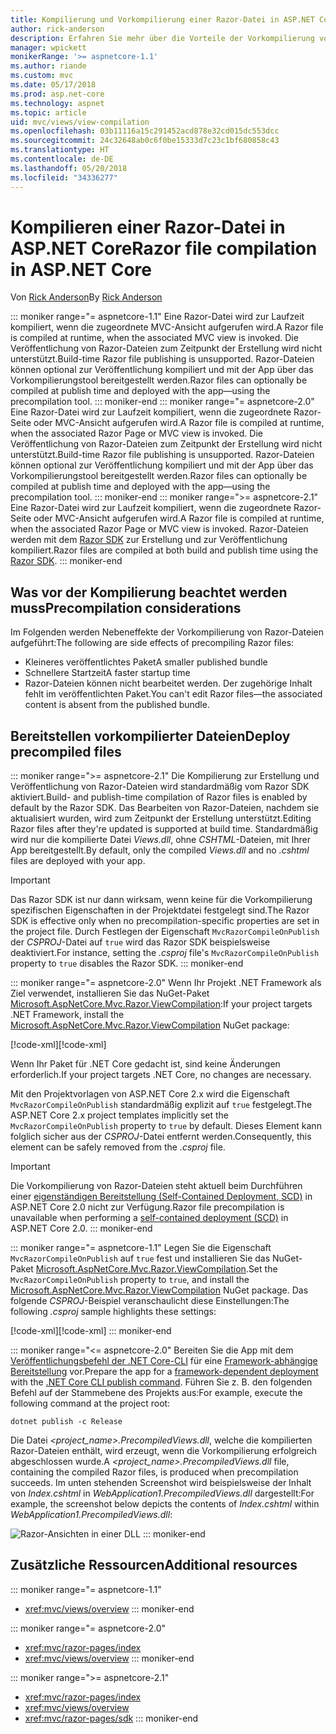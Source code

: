 ```yaml
---
title: Kompilierung und Vorkompilierung einer Razor-Datei in ASP.NET Core
author: rick-anderson
description: Erfahren Sie mehr über die Vorteile der Vorkompilierung von Razor-Dateien und über das Erreichen der Vorkompilierung einer Razor-Datei in einer ASP.NET Core-App.
manager: wpickett
monikerRange: '>= aspnetcore-1.1'
ms.author: riande
ms.custom: mvc
ms.date: 05/17/2018
ms.prod: asp.net-core
ms.technology: aspnet
ms.topic: article
uid: mvc/views/view-compilation
ms.openlocfilehash: 03b11116a15c291452acd878e32cd015dc553dcc
ms.sourcegitcommit: 24c32648ab0c6f0be15333d7c23c1bf680858c43
ms.translationtype: HT
ms.contentlocale: de-DE
ms.lasthandoff: 05/20/2018
ms.locfileid: "34336277"
---
```

# <a name="razor-file-compilation-in-aspnet-core"></a><span data-ttu-id="d360c-103">Kompilieren einer Razor-Datei in ASP.NET Core</span><span class="sxs-lookup"><span data-stu-id="d360c-103">Razor file compilation in ASP.NET Core</span></span>

<span data-ttu-id="d360c-104">Von [Rick Anderson](https://twitter.com/RickAndMSFT)</span><span class="sxs-lookup"><span data-stu-id="d360c-104">By [Rick Anderson](https://twitter.com/RickAndMSFT)</span></span>

::: moniker range="= aspnetcore-1.1"
<span data-ttu-id="d360c-105">Eine Razor-Datei wird zur Laufzeit kompiliert, wenn die zugeordnete MVC-Ansicht aufgerufen wird.</span><span class="sxs-lookup"><span data-stu-id="d360c-105">A Razor file is compiled at runtime, when the associated MVC view is invoked.</span></span> <span data-ttu-id="d360c-106">Die Veröffentlichung von Razor-Dateien zum Zeitpunkt der Erstellung wird nicht unterstützt.</span><span class="sxs-lookup"><span data-stu-id="d360c-106">Build-time Razor file publishing is unsupported.</span></span> <span data-ttu-id="d360c-107">Razor-Dateien können optional zur Veröffentlichung kompiliert und mit der App über das Vorkompilierungstool bereitgestellt werden.</span><span class="sxs-lookup"><span data-stu-id="d360c-107">Razor files can optionally be compiled at publish time and deployed with the app&mdash;using the precompilation tool.</span></span>
::: moniker-end
::: moniker range="= aspnetcore-2.0"
<span data-ttu-id="d360c-108">Eine Razor-Datei wird zur Laufzeit kompiliert, wenn die zugeordnete Razor-Seite oder MVC-Ansicht aufgerufen wird.</span><span class="sxs-lookup"><span data-stu-id="d360c-108">A Razor file is compiled at runtime, when the associated Razor Page or MVC view is invoked.</span></span> <span data-ttu-id="d360c-109">Die Veröffentlichung von Razor-Dateien zum Zeitpunkt der Erstellung wird nicht unterstützt.</span><span class="sxs-lookup"><span data-stu-id="d360c-109">Build-time Razor file publishing is unsupported.</span></span> <span data-ttu-id="d360c-110">Razor-Dateien können optional zur Veröffentlichung kompiliert und mit der App über das Vorkompilierungstool bereitgestellt werden.</span><span class="sxs-lookup"><span data-stu-id="d360c-110">Razor files can optionally be compiled at publish time and deployed with the app&mdash;using the precompilation tool.</span></span>
::: moniker-end
::: moniker range=">= aspnetcore-2.1"
<span data-ttu-id="d360c-111">Eine Razor-Datei wird zur Laufzeit kompiliert, wenn die zugeordnete Razor-Seite oder MVC-Ansicht aufgerufen wird.</span><span class="sxs-lookup"><span data-stu-id="d360c-111">A Razor file is compiled at runtime, when the associated Razor Page or MVC view is invoked.</span></span> <span data-ttu-id="d360c-112">Razor-Dateien werden mit dem [Razor SDK](xref:mvc/razor-pages/sdk) zur Erstellung und zur Veröffentlichung kompiliert.</span><span class="sxs-lookup"><span data-stu-id="d360c-112">Razor files are compiled at both build and publish time using the [Razor SDK](xref:mvc/razor-pages/sdk).</span></span>
::: moniker-end

## <a name="precompilation-considerations"></a><span data-ttu-id="d360c-113">Was vor der Kompilierung beachtet werden muss</span><span class="sxs-lookup"><span data-stu-id="d360c-113">Precompilation considerations</span></span>

<span data-ttu-id="d360c-114">Im Folgenden werden Nebeneffekte der Vorkompilierung von Razor-Dateien aufgeführt:</span><span class="sxs-lookup"><span data-stu-id="d360c-114">The following are side effects of precompiling Razor files:</span></span>

* <span data-ttu-id="d360c-115">Kleineres veröffentlichtes Paket</span><span class="sxs-lookup"><span data-stu-id="d360c-115">A smaller published bundle</span></span>
* <span data-ttu-id="d360c-116">Schnellere Startzeit</span><span class="sxs-lookup"><span data-stu-id="d360c-116">A faster startup time</span></span>
* <span data-ttu-id="d360c-117">Razor-Dateien können nicht bearbeitet werden. Der zugehörige Inhalt fehlt im veröffentlichten Paket.</span><span class="sxs-lookup"><span data-stu-id="d360c-117">You can't edit Razor files&mdash;the associated content is absent from the published bundle.</span></span>

## <a name="deploy-precompiled-files"></a><span data-ttu-id="d360c-118">Bereitstellen vorkompilierter Dateien</span><span class="sxs-lookup"><span data-stu-id="d360c-118">Deploy precompiled files</span></span>

::: moniker range=">= aspnetcore-2.1"
<span data-ttu-id="d360c-119">Die Kompilierung zur Erstellung und Veröffentlichung von Razor-Dateien wird standardmäßig vom Razor SDK aktiviert.</span><span class="sxs-lookup"><span data-stu-id="d360c-119">Build- and publish-time compilation of Razor files is enabled by default by the Razor SDK.</span></span> <span data-ttu-id="d360c-120">Das Bearbeiten von Razor-Dateien, nachdem sie aktualisiert wurden, wird zum Zeitpunkt der Erstellung unterstützt.</span><span class="sxs-lookup"><span data-stu-id="d360c-120">Editing Razor files after they're updated is supported at build time.</span></span> <span data-ttu-id="d360c-121">Standardmäßig wird nur die kompilierte Datei *Views.dll*, ohne *CSHTML*-Dateien, mit Ihrer App bereitgestellt.</span><span class="sxs-lookup"><span data-stu-id="d360c-121">By default, only the compiled *Views.dll* and no *.cshtml* files are deployed with your app.</span></span>

> [!IMPORTANT]
> <span data-ttu-id="d360c-122">Das Razor SDK ist nur dann wirksam, wenn keine für die Vorkompilierung spezifischen Eigenschaften in der Projektdatei festgelegt sind.</span><span class="sxs-lookup"><span data-stu-id="d360c-122">The Razor SDK is effective only when no precompilation-specific properties are set in the project file.</span></span> <span data-ttu-id="d360c-123">Durch Festlegen der Eigenschaft `MvcRazorCompileOnPublish` der *CSPROJ*-Datei auf `true` wird das Razor SDK beispielsweise deaktiviert.</span><span class="sxs-lookup"><span data-stu-id="d360c-123">For instance, setting the *.csproj* file's `MvcRazorCompileOnPublish` property to `true` disables the Razor SDK.</span></span>
::: moniker-end

::: moniker range="= aspnetcore-2.0"
<span data-ttu-id="d360c-124">Wenn Ihr Projekt .NET Framework als Ziel verwendet, installieren Sie das NuGet-Paket [Microsoft.AspNetCore.Mvc.Razor.ViewCompilation](https://www.nuget.org/packages/Microsoft.AspNetCore.Mvc.Razor.ViewCompilation/):</span><span class="sxs-lookup"><span data-stu-id="d360c-124">If your project targets .NET Framework, install the [Microsoft.AspNetCore.Mvc.Razor.ViewCompilation](https://www.nuget.org/packages/Microsoft.AspNetCore.Mvc.Razor.ViewCompilation/) NuGet package:</span></span>

<span data-ttu-id="d360c-125">[!code-xml[](view-compilation/sample/DotNetFrameworkProject.csproj?name=snippet_ViewCompilationPackage)]</span><span class="sxs-lookup"><span data-stu-id="d360c-125">[!code-xml[](view-compilation/sample/DotNetFrameworkProject.csproj?name=snippet_ViewCompilationPackage)]</span></span>

<span data-ttu-id="d360c-126">Wenn Ihr Paket für .NET Core gedacht ist, sind keine Änderungen erforderlich.</span><span class="sxs-lookup"><span data-stu-id="d360c-126">If your project targets .NET Core, no changes are necessary.</span></span>

<span data-ttu-id="d360c-127">Mit den Projektvorlagen von ASP.NET Core 2.x wird die Eigenschaft `MvcRazorCompileOnPublish` standardmäßig explizit auf `true` festgelegt.</span><span class="sxs-lookup"><span data-stu-id="d360c-127">The ASP.NET Core 2.x project templates implicitly set the `MvcRazorCompileOnPublish` property to `true` by default.</span></span> <span data-ttu-id="d360c-128">Dieses Element kann folglich sicher aus der *CSPROJ*-Datei entfernt werden.</span><span class="sxs-lookup"><span data-stu-id="d360c-128">Consequently, this element can be safely removed from the *.csproj* file.</span></span>

> [!IMPORTANT]
> <span data-ttu-id="d360c-129">Die Vorkompilierung von Razor-Dateien steht aktuell beim Durchführen einer [eigenständigen Bereitstellung (Self-Contained Deployment, SCD)](/dotnet/core/deploying/#self-contained-deployments-scd) in ASP.NET Core 2.0 nicht zur Verfügung.</span><span class="sxs-lookup"><span data-stu-id="d360c-129">Razor file precompilation is unavailable when performing a [self-contained deployment (SCD)](/dotnet/core/deploying/#self-contained-deployments-scd) in ASP.NET Core 2.0.</span></span>
::: moniker-end

::: moniker range="= aspnetcore-1.1"
<span data-ttu-id="d360c-130">Legen Sie die Eigenschaft `MvcRazorCompileOnPublish` auf `true` fest und installieren Sie das NuGet-Paket [Microsoft.AspNetCore.Mvc.Razor.ViewCompilation](https://www.nuget.org/packages/Microsoft.AspNetCore.Mvc.Razor.ViewCompilation/).</span><span class="sxs-lookup"><span data-stu-id="d360c-130">Set the `MvcRazorCompileOnPublish` property to `true`, and install the [Microsoft.AspNetCore.Mvc.Razor.ViewCompilation](https://www.nuget.org/packages/Microsoft.AspNetCore.Mvc.Razor.ViewCompilation/) NuGet package.</span></span> <span data-ttu-id="d360c-131">Das folgende *CSPROJ*-Beispiel veranschaulicht diese Einstellungen:</span><span class="sxs-lookup"><span data-stu-id="d360c-131">The following *.csproj* sample highlights these settings:</span></span>

<span data-ttu-id="d360c-132">[!code-xml[](view-compilation/sample/MvcRazorCompileOnPublish.csproj?highlight=4,10)]</span><span class="sxs-lookup"><span data-stu-id="d360c-132">[!code-xml[](view-compilation/sample/MvcRazorCompileOnPublish.csproj?highlight=4,10)]</span></span>
::: moniker-end

::: moniker range="<= aspnetcore-2.0"
<span data-ttu-id="d360c-133">Bereiten Sie die App mit dem [Veröffentlichungsbefehl der .NET Core-CLI](/dotnet/core/tools/dotnet-publish) für eine [Framework-abhängige Bereitstellung](/dotnet/core/deploying/#framework-dependent-deployments-fdd) vor.</span><span class="sxs-lookup"><span data-stu-id="d360c-133">Prepare the app for a [framework-dependent deployment](/dotnet/core/deploying/#framework-dependent-deployments-fdd) with the [.NET Core CLI publish command](/dotnet/core/tools/dotnet-publish).</span></span> <span data-ttu-id="d360c-134">Führen Sie z. B. den folgenden Befehl auf der Stammebene des Projekts aus:</span><span class="sxs-lookup"><span data-stu-id="d360c-134">For example, execute the following command at the project root:</span></span>

```console
dotnet publish -c Release
```

<span data-ttu-id="d360c-135">Die Datei *<project_name>.PrecompiledViews.dll*, welche die kompilierten Razor-Dateien enthält, wird erzeugt, wenn die Vorkompilierung erfolgreich abgeschlossen wurde.</span><span class="sxs-lookup"><span data-stu-id="d360c-135">A *<project_name>.PrecompiledViews.dll* file, containing the compiled Razor files, is produced when precompilation succeeds.</span></span> <span data-ttu-id="d360c-136">Im unten stehenden Screenshot wird beispielsweise der Inhalt von *Index.cshtml* in *WebApplication1.PrecompiledViews.dll* dargestellt:</span><span class="sxs-lookup"><span data-stu-id="d360c-136">For example, the screenshot below depicts the contents of *Index.cshtml* within *WebApplication1.PrecompiledViews.dll*:</span></span>

![Razor-Ansichten in einer DLL](view-compilation/_static/razor-views-in-dll.png)
::: moniker-end

## <a name="additional-resources"></a><span data-ttu-id="d360c-138">Zusätzliche Ressourcen</span><span class="sxs-lookup"><span data-stu-id="d360c-138">Additional resources</span></span>

::: moniker range="= aspnetcore-1.1"
* <xref:mvc/views/overview>
::: moniker-end

::: moniker range="= aspnetcore-2.0"
* <xref:mvc/razor-pages/index>
* <xref:mvc/views/overview>
::: moniker-end

::: moniker range=">= aspnetcore-2.1"
* <xref:mvc/razor-pages/index>
* <xref:mvc/views/overview>
* <xref:mvc/razor-pages/sdk>
::: moniker-end